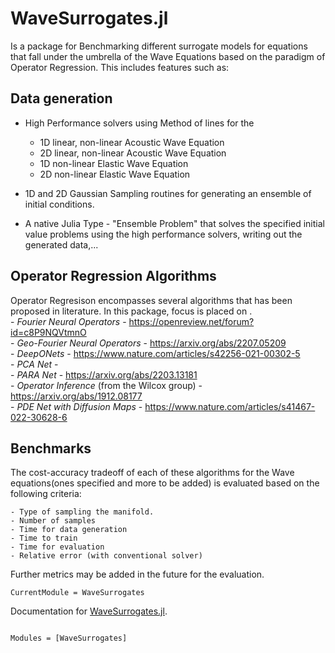 # WaveSurrogates.jl

Is a package for Benchmarking different surrogate models for equations that fall under the umbrella of the Wave Equations based on the paradigm of Operator Regression. This includes features such as: 

## Data generation
- High Performance solvers using Method of lines for the
    - 1D linear, non-linear Acoustic Wave Equation
    - 2D linear, non-linear Acoustic Wave Equation
    - 1D non-linear Elastic Wave Equation
    - 2D non-linear Elastic Wave Equation

- 1D and 2D Gaussian Sampling routines for generating an ensemble of initial conditions.

- A native Julia Type - "Ensemble Problem" that solves the specified initial value problems using the high performance solvers, writing out the generated data,... 

## Operator Regression Algorithms

Operator Regresison encompasses several algorithms that has been proposed in literature. In this package, focus is placed on .\
    - *Fourier Neural Operators* - https://openreview.net/forum?id=c8P9NQVtmnO \
    - *Geo-Fourier Neural Operators* - https://arxiv.org/abs/2207.05209 \
    - *DeepONets* - https://www.nature.com/articles/s42256-021-00302-5 \
    - *PCA Net* - \
    - *PARA Net* - https://arxiv.org/abs/2203.13181 \
    - *Operator Inference* (from the Wilcox group) - https://arxiv.org/abs/1912.08177 \
    - *PDE Net with Diffusion Maps* - https://www.nature.com/articles/s41467-022-30628-6 

## Benchmarks

The cost-accuracy tradeoff of each of these algorithms for the Wave equations(ones specified and more to be added) is evaluated based on the following criteria: 

    - Type of sampling the manifold. 
    - Number of samples 
    - Time for data generation 
    - Time to train 
    - Time for evaluation 
    - Relative error (with conventional solver)

Further metrics may be added in the future for the evaluation.



```@meta
CurrentModule = WaveSurrogates
```

Documentation for [WaveSurrogates.jl](https://github.com/dynamic-queries/WaveSurrogates.jl).

```@index
```

```@autodocs
Modules = [WaveSurrogates]
```
